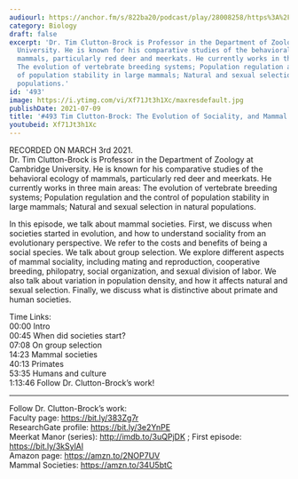 ```yaml
---
audiourl: https://anchor.fm/s/822ba20/podcast/play/28008258/https%3A%2F%2Fd3ctxlq1ktw2nl.cloudfront.net%2Fstaging%2F2021-2-5%2Fce9f4f68-cd43-a49f-a306-b3ff38466e85.m4a
category: Biology
draft: false
excerpt: 'Dr. Tim Clutton-Brock is Professor in the Department of Zoology at Cambridge
  University. He is known for his comparative studies of the behavioral ecology of
  mammals, particularly red deer and meerkats. He currently works in three main areas:
  The evolution of vertebrate breeding systems; Population regulation and the control
  of population stability in large mammals; Natural and sexual selection in natural
  populations.'
id: '493'
image: https://i.ytimg.com/vi/Xf71Jt3h1Xc/maxresdefault.jpg
publishDate: 2021-07-09
title: '#493 Tim Clutton-Brock: The Evolution of Sociality, and Mammal Societies'
youtubeid: Xf71Jt3h1Xc
---
```

<div class="timelinks">

RECORDED ON MARCH 3rd 2021.  
Dr. Tim Clutton-Brock is Professor in the Department of Zoology at Cambridge University. He is known for his comparative studies of the behavioral ecology of mammals, particularly red deer and meerkats. He currently works in three main areas: The evolution of vertebrate breeding systems; Population regulation and the control of population stability in large mammals; Natural and sexual selection in natural populations.

In this episode, we talk about mammal societies. First, we discuss when societies started in evolution, and how to understand sociality from an evolutionary perspective. We refer to the costs and benefits of being a social species. We talk about group selection. We explore different aspects of mammal sociality, including mating and reproduction, cooperative breeding, philopatry, social organization, and sexual division of labor. We also talk about variation in population density, and how it affects natural and sexual selection. Finally, we discuss what is distinctive about primate and human societies. 

Time Links:  
<time>00:00</time> Intro  
<time>00:45</time> When did societies start?  
<time>07:08</time> On group selection  
<time>14:23</time> Mammal societies  
<time>40:13</time> Primates  
<time>53:35</time> Humans and culture  
<time>1:13:46</time> Follow Dr. Clutton-Brock’s work!

---

Follow Dr. Clutton-Brock’s work:  
Faculty page: https://bit.ly/383Zg7r  
ResearchGate profile: https://bit.ly/3e2YnPE  
Meerkat Manor (series): http://imdb.to/3uQPjDK ; First episode: https://bit.ly/3kSylAl  
Amazon page: https://amzn.to/2NOP7UV  
Mammal Societies: https://amzn.to/34U5btC
</div>


